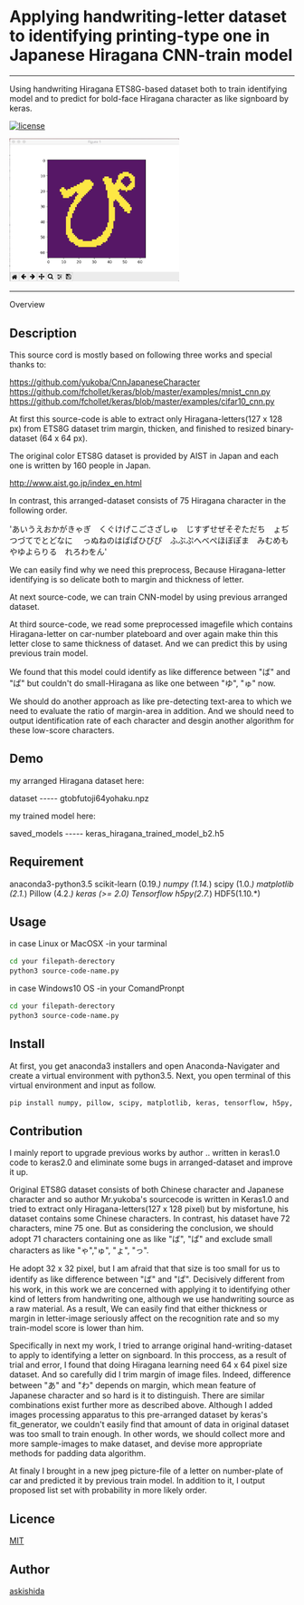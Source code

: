 

# Applying handwriting-letter dataset to identifying printing-type one in Japanese Hiragana CNN-train model
------------------

Using handwriting Hiragana ETS8G-based dataset both to train identifying model and to predict for bold-face Hiragana character as like signboard by keras.

[![license](https://img.shields.io/github/license/mashape/apistatus.svg?maxAge=2592000)](https://github.com/keras-team/keras/blob/master/LICENSE)

<img src="https://github.com/askishida/deeplearning/blob/master/sample_images/pi2.jpg" width="300">


------------------

Overview

## Description

This source cord is mostly based on following three works and special thanks to: 


https://github.com/yukoba/CnnJapaneseCharacter
https://github.com/fchollet/keras/blob/master/examples/mnist_cnn.py
https://github.com/fchollet/keras/blob/master/examples/cifar10_cnn.py



 At first this source-code is able to extract only Hiragana-letters(127 x 128 px) 
from ETS8G dataset trim margin, thicken, and finished to resized binary-dataset
(64 x 64 px).

The original color ETS8G dataset is provided by AIST in Japan and each one is 
written by 160 people in Japan. 

http://www.aist.go.jp/index_en.html

 In contrast, this arranged-dataset consists of 75 Hiragana character in the following order.
 

'あいうえおかがきゃぎ　くぐけげこごさざしゅ　じすずせぜそぞただち　ょぢつづてでとどなに　
っぬねのはばぱひびぴ　ふぶぷへべぺほぼぽま　みむめもやゆよらりる　れろわをん'



 We can easily find why we need this preprocess, Because Hiragana-letter identifying is 
so delicate both to margin and thickness of letter. 

 At next source-code, we can train CNN-model by using previous arranged dataset.

 At third source-code, we read some preprocessed imagefile which contains Hiragana-letter 
on car-number plateboard and over again make thin this letter close to same thickness of dataset.
And we can predict this by using previous train model.

We found that this model could identify as like difference between "ば" and "ぱ"
but couldn't do small-Hiragana as like one between "ゆ", "ゅ" now.

 We should do another approach as like pre-detecting text-area to which we need to evaluate
the ratio of margin-area in addition.
And we should need to output identification rate of each character and desgin another algorithm 
for these low-score characters.

## Demo
my arranged Hiragana dataset here:

dataset      ----- gtobfutoji64yohaku.npz

my trained model here:

saved_models ----- keras_hiragana_trained_model_b2.h5

## Requirement

anaconda3-python3.5
scikit-learn (0.19.*)
numpy (1.14.*)
scipy (1.0.*)
matplotlib (2.1.*)
Pillow (4.2.*)
keras (>= 2.0)
Tensorflow
h5py(2.7.*)
HDF5(1.10.*)


## Usage

in case Linux or MacOSX
-in your tarminal
```sh
cd your filepath-derectory
python3 source-code-name.py  
```
in case Windows10 OS
-in your ComandPronpt
```sh
cd your filepath-derectory
python3 source-code-name.py
```
## Install
 At first, you get anaconda3 installers and open Anaconda-Navigater and 
create a virtual environment with python3.5.
 Next, you open terminal of this virtual environment and
input as follow.

```sh
pip install numpy, pillow, scipy, matplotlib, keras, tensorflow, h5py, hdf5
```

## Contribution

 I mainly report to upgrade previous works by author .. written in keras1.0 code to keras2.0 
and eliminate some bugs in arranged-dataset and improve it up.
 
 Original ETS8G dataset consists of both Chinese character and Japanese character 
and so author Mr.yukoba's sourcecode is written in Keras1.0 and tried to extract only 
Hiragana-letters(127 x 128 pixel) but by misfortune, his dataset contains some Chinese characters.
In contrast, his dataset have 72 characters, mine 75 one. 
But as considering the conclusion, we should adopt 71 characters containing one as like "ば", "ぱ" and exclude small characters as like "ゃ","ゅ", "ょ", "っ". 

 He adopt 32 x 32 pixel, but I am afraid that that size is too small for us to identify 
as like difference between "ば"  and "ぱ". 
 Decisively different from his work, in this work we are concerned with applying it to identifying 
other kind of letters from handwriting one, although we use handwriting source as a raw material.
As a result, We can easily find that either thickness or margin in letter-image seriously affect on 
the recognition rate and so my train-model score is lower than him.   

 Specifically in next my work, I tried to arrange original hand-writing-dataset to apply to identifying 
a letter on signboard. In this proccess, as a result of trial and error, I found that doing Hiragana 
learning need 64 x 64 pixel size dataset.
And so carefully did I trim margin of image files. Indeed, difference between "あ" and "わ" depends
on margin, which mean feature of Japanese character and so hard is it to distinguish.
There are similar combinations exist further more as described above.
Although I added images processing apparatus to this pre-arranged dataset by keras's fit_generator, 
we couldn't easily find that amount of data in original dataset was too small to train enough.
In other words, we should collect more and more sample-images to make dataset, and devise more 
appropriate methods for padding data algorithm.

 At finaly I brought in a new jpeg picture-file of a letter on number-plate of car and predicted it 
by previous train model. In addition to it, I output proposed list set with probability in more 
likely order.



## Licence

[MIT](https://github.com/tcnksm/tool/blob/master/LICENCE)

## Author

[askishida](https://github.com/askishida)









